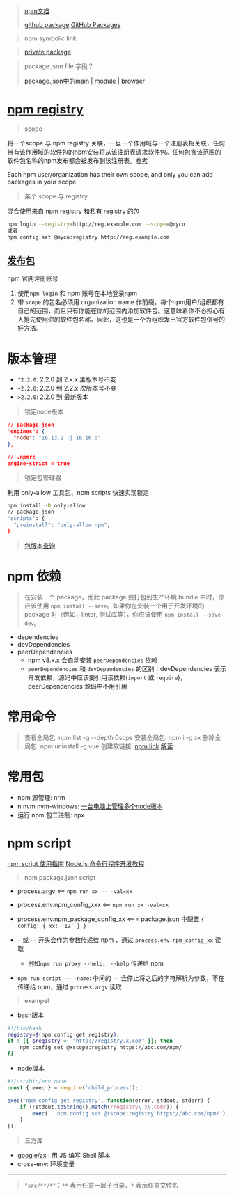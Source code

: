 > [npm文档](https://docs.npmjs.com/) 
>
> [github package](https://github.com/features/packages) [GitHub Packages](https://docs.github.com/en/packages/learn-github-packages/introduction-to-github-packages) 

> npm symbolic link

> [private package](https://docs.npmjs.com/about-private-packages) 

> package.json file 字段？
>
> [package.json中的main | module | browser](https://github.com/SunshowerC/blog/issues/8) 

# [npm registry](https://docs.npmjs.com/cli/v8/using-npm/registry) 

> scope

将一个scope 与 npm registry 关联，一旦一个作用域与一个注册表相关联，任何带有该作用域的软件包的npm安装将从该注册表请求软件包。任何包含该范围的软件包名称的npm发布都会被发布到该注册表。[参考](https://docs.npmjs.com/cli/v8/using-npm/scope) 

Each npm user/organization has their own scope, and only you can add packages in your scope.


> 某个 scope 与 registry

混合使用来自 npm registry 和私有 registry 的包

```sh
npm login --registry=http://reg.example.com --scope=@myco
或者
npm config set @myco:registry http://reg.example.com
```

## [发布包](https://docs.npmjs.com/creating-and-publishing-unscoped-public-packages) 

npm 官网注册账号


1. 使用`npm login` 和 npm 账号在本地登录npm
2. 带 `scope` 的包名必须用 organization name 作前缀，每个npm用户/组织都有自己的范围，而且只有你能在你的范围内添加软件包。这意味着你不必担心有人抢先使用你的软件包名称。因此，这也是一个为组织发出官方软件包信号的好方法。

# 版本管理

- `^2.2.0`:  2.2.0 到 2.x.x  主版本号不变
- `~2.2.0`:  2.2.0 到  2.2.x  次版本号不变
- `>2.2.0`:  2.2.0 到  最新版本

> 锁定node版本

```json
// package.json
"engines": {
  "node": "16.13.2 || 16.16.0"
},

// .npmrc
engine-strict = true
```

> 锁定包管理器

利用 only-allow 工具包、npm scripts 快速实现锁定

```sh
npm install -D only-allow
// package.json
"scripts": {
  "preinstall": "only-allow npm",
}
```

> [包版本查询](https://semver.npmjs.com/) 

# npm 依赖

> 在安装一个 package，而此 package 要打包到生产环境 bundle 中时，你应该使用 `npm install --save`。如果你在安装一个用于开发环境的 package 时（例如，linter, 测试库等），你应该使用 `npm install --save-dev`。

- dependencies
- devDependencies
- peerDependencies
  - npm v8.x.x 会自动安装 `peerDependencies` 依赖
  - `peerDependencies` 和 `devDependencies` 的区别：devDependencies 表示开发依赖，源码中应该要引用该依赖(`import` 或 `require`)，peerDependencies 源码中不用引用


# 常用命令

> 查看全局包: npm list -g --depth 0sdps
> 安装全局包: npm i -g xx
> 删除全局包: npm uninstall -g vue
> 创建软链接: [npm link](https://docs.npmjs.com/cli/v8/commands/npm-link) [解读](https://juejin.cn/post/6844903960805900295) 

# 常用包

- npm 源管理: nrm
- n nvm nvm-windows: [一台电脑上管理多个node版本](https://docs.npmjs.com/downloading-and-installing-node-js-and-npm) 
- 运行 npm 包二进制: npx

# npm script

[npm script 使用指南](https://www.ruanyifeng.com/blog/2016/10/npm_scripts.html) 
[Node.js 命令行程序开发教程](https://www.ruanyifeng.com/blog/2015/05/command-line-with-node.html)  

> npm package.json script

- process.argv  <==  `npm run xx -- -val=xx`
- process.env.npm_config_xxx  <==  `npm run xx -val=xx` 
- process.env.npm_package_config_xx <=== package.json 中配置 `{ config: { xx: '12' } }` 


- `-` 或 `--` 开头会作为参数传递给 npm ，通过 `process.env.npm_config_xx` 读取
  - 例如`npm run proxy --help`， `--help` 传递给 npm 
- `npm run script -- -name`:  中间的 `--` 会停止将之后的字符解析为参数，不在传递给 npm，通过 `process.argv` 读取

> exampel

- bash版本
```sh
#!/bin/bash
registry=$(npm config get registry);
if ! [[ $registry =~ "http://registry.x.com" ]]; then
    npm config set @xscope:registry https://abc.com/npm/
fi
```

- node版本
```js
#!/usr/bin/env node
const { exec } = require('child_process');

exec('npm config get registry', function(error, stdout, stderr) {
    if (!stdout.toString().match(/registry\.x\.com/)) {
        exec('  npm config set @xscope:registry https://abc.com/npm/');
    }
});
```

> 三方库
- [google/zx](https://github.com/google/zx) : 用 JS 编写 Shell 脚本
- cross-env: 环境变量

----------------------------------------

>  `"src/**/*"`：`**` 表示任意一层子目录，`*` 表示任意文件名
